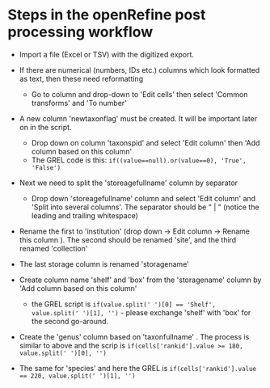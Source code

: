 # Steps in the openRefine post processing workflow

- Import a file (Excel  or TSV) with the digitized export.
- If there are numerical (numbers, IDs etc.) columns which look formatted as text, then these need reformatting
  - Go to column and drop-down to 'Edit cells' then select 'Common transforms' and 'To number'
- A new column 'newtaxonflag' must be created. It will be important later on in the script.
  - Drop down on column 'taxonspid' and select 'Edit column' then 'Add column based on this column'
  - The GREL code is this: `if((value==null).or(value==0), 'True', 'False')`
- Next we need to split the 'storeagefullname' column by separator
  - Drop down 'storeagefullname' column and select 'Edit column' and 'Split into several columns'. The separator should be " | " (notice the leading and trailing whitespace)
- Rename the first to 'institution' (drop down -> Edit column -> Rename this column ). The second should be renamed 'site', and the third renamed 'collection'
- The last storage column is renamed 'storagename' 

- Create column name 'shelf' and 'box' from the 'storagename' column by 'Add column based on this column' 
  - the GREL script is `if(value.split(' ')[0] == 'Shelf', value.split(' ')[1], '')` - please exchange 'shelf' with 'box' for the second go-around.
- Create the 'genus' column based on 'taxonfullname' . The process is similar to above and the scrip is `if(cells['rankid'].value >= 180, value.split(' ')[0], '')`
- The same for 'species' and here the GREL is `if(cells['rankid'].value == 220, value.split(' ')[1], '')`
